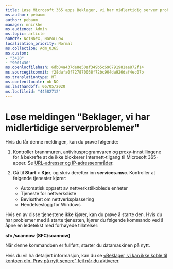 ```yaml
---
title: Løse Microsoft 365 apps Beklager, vi har midlertidig server problemer melding
ms.author: pebaum
author: pebaum
manager: mnirkhe
ms.audience: Admin
ms.topic: article
ROBOTS: NOINDEX, NOFOLLOW
localization_priority: Normal
ms.collection: Adm_O365
ms.custom:
- "3420"
- "9001430"
ms.openlocfilehash: 6db04a437de8e50af349b5c690791981ae872f14
ms.sourcegitcommit: f28dafa0f727870038f72bc904da926daf4ec07b
ms.translationtype: MT
ms.contentlocale: nb-NO
ms.lasthandoff: 06/05/2020
ms.locfileid: "44582712"
---
```

# <a name="fixing-the-microsoft-365-apps-sorry-we-are-having-temporary-server-issues-message"></a>Løse meldingen "Beklager, vi har midlertidige serverproblemer"

Hvis du får denne meldingen, kan du prøve følgende:

1. Kontroller brannmuren, antivirusprogramvaren og proxy-innstillingene for å bekrefte at de ikke blokkerer Internett-tilgang til Microsoft 365-apper. Se [URL-adresser og IP-adresseområder](https://docs.microsoft.com/office365/enterprise/urls-and-ip-address-ranges).

2. Gå til **Start**  >  **Kjør**, og skriv deretter inn **services.msc**. Kontroller at følgende tjenester kjører:
    - Automatisk oppsett av nettverkstilkoblede enheter
    - Tjeneste for nettverksliste
    - Bevissthet om nettverksplassering
    - Hendelseslogg for Windows

Hvis en av disse tjenestene ikke kjører, kan du prøve å starte den. Hvis du har problemer med å starte tjenesten, kjører du følgende kommando ved å åpne en ledetekst med forhøyede tillatelser:

**sfc /scannow (SFC/scannow)**

Når denne kommandoen er fullført, starter du datamaskinen på nytt.

Hvis du vil ha detaljert informasjon, kan du se [«Beklager, vi kan ikke koble til kontoen din. Prøv på nytt senere" feil når du aktiverer](https://docs.microsoft.com/office/troubleshoot/activation-installation/issue-when-activate-office-from-office-365).